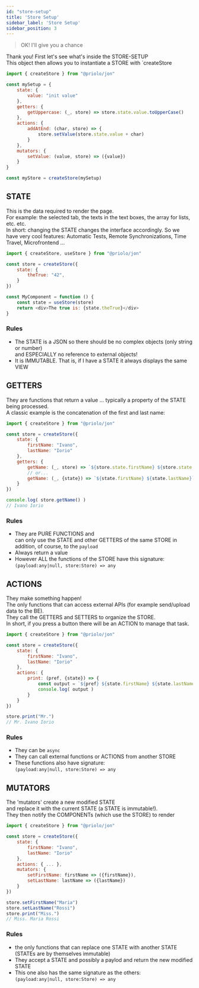 ```yaml
---
id: "store-setup"
title: 'Store Setup'
sidebar_label: 'Store Setup'
sidebar_position: 3
---
```


> OK! I'll give you a chance

Thank you! First let's see what's inside the STORE-SETUP  
This object then allows you to instantiate a STORE with `createStore 

```jsx
import { createStore } from "@priolo/jon"

const mySetup = {
	state: {
		value: "init value"
	},
	getters: {
		getUppercase: (_, store) => store.state.value.toUpperCase()
	},
	actions: {
		addAtEnd: (char, store) => {
			store.setValue(store.state.value + char)
		}
	},
	mutators: {
		setValue: (value, store) => ({value})
	}
}

const myStore = createStore(mySetup)
```


## STATE
This is the data required to render the page.  
For example: the selected tab, the texts in the text boxes, the array for lists, etc. etc.  
In short: changing the STATE changes the interface accordingly.
So we have very cool features: Automatic Tests, Remote Synchronizations, Time Travel, Microfrontend ...  

```js
import { createStore, useStore } from "@priolo/jon"

const store = createStore({
	state: {
		theTrue: "42",
	}
})

const MyComponent = function () {
	const state = useStore(store)
	return <div>The true is: {state.theTrue}</div>
}
```

### Rules
- The STATE is a JSON so there should be no complex objects (only string or number)  
and ESPECIALLY no reference to external objects!  
- It is IMMUTABLE. That is, if I have a STATE it always displays the same VIEW  




## GETTERS
They are functions that return a value ... typically a property of the STATE being processed.  
A classic example is the concatenation of the first and last name:  

```js
import { createStore } from "@priolo/jon"

const store = createStore({
	state: {
		firstName: "Ivano",
		lastName: "Iorio"
	},
	getters: {
		getName: (_, store) => `${store.state.firstName} ${store.state.lastName}`,
		// or...
		getName: (_, {state}) => `${state.firstName} ${state.lastName}`,
	}
})

console.log( store.getName() )
// Ivano Iorio
```

### Rules
- They are PURE FUNCTIONS and  
can only use the STATE and other GETTERS of the same STORE in addition, of course, to the `payload`
- Always return a value
- However ALL the functions of the STORE have this signature:  
`(payload:any|null, store:Store) => any`  


## ACTIONS
They make something happen!  
The only functions that can access external APIs (for example send/upload data to the BE).  
They call the GETTERS and SETTERS to organize the STORE.  
In short, if you press a button there will be an ACTION to manage that task. 

```js
import { createStore } from "@priolo/jon"

const store = createStore({
	state: {
		firstName: "Ivano",
		lastName: "Iorio"
	},
	actions: {
		print: (pref, {state}) => {
			const output = `${pref} ${state.firstName} ${state.lastName}`
			console.log( output )
		}
	}
})

store.print("Mr.")
// Mr. Ivano Iorio
```

### Rules
- They can be `async` 
- They can call external functions or ACTIONS from another STORE
- These functions also have signature:  
`(payload:any|null, store:Store) => any`


## MUTATORS
The 'mutators' create a new modified STATE   
and replace it with the current STATE (a STATE is immutable!).  
They then notify the COMPONENTs (which use the STORE) to render  

```js
import { createStore } from "@priolo/jon"

const store = createStore({
	state: {
		firstName: "Ivano",
		lastName: "Iorio"
	},
	actions: { ... },
	mutators: {
		setFirstName: firstName => ({firstName}),
		setLastName: lastName => ({lastName})
	}
})

store.setFirstName("Maria")
store.setLastName("Rossi")
store.print("Miss.")
// Miss. Maria Rossi
```

### Rules
- the only functions that can replace one STATE with another STATE   
  (STATEs are by themselves immutable)
- They accept a STATE and possibly a paylod and return the new modified STATE
- This one also has the same signature as the others:  
`(payload:any|null, store:Store) => any`

